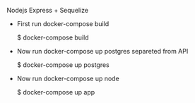   Nodejs Express + Sequelize

- First run docker-compose build

  $ docker-compose build

- Now run docker-compose up postgres separeted from API

  $ docker-compose up postgres

- Now run docker-compose up node

  $ docker-compose up app
